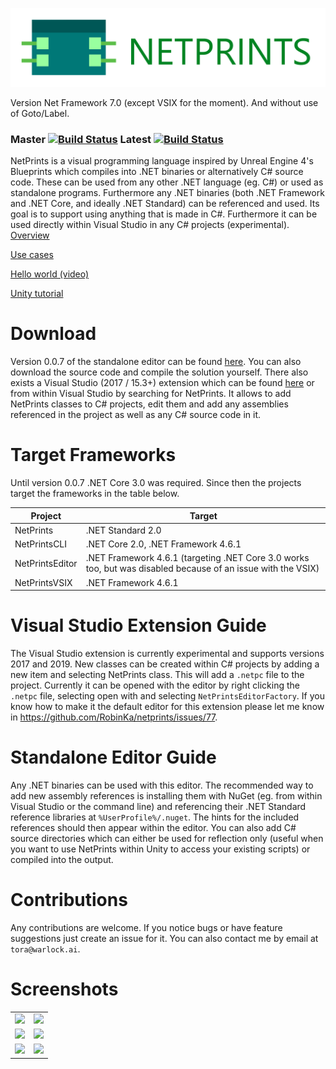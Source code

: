 ![](https://raw.githubusercontent.com/RobinKa/RobinKa.github.io/master/NetPrintsBanner.png)

Version Net Framework 7.0 (except VSIX for the moment). And without use of Goto/Label.

### Master [![Build Status](https://travis-ci.org/RobinKa/netprints.svg?branch=master)](https://travis-ci.org/RobinKa/netprints) Latest [![Build Status](https://travis-ci.org/RobinKa/netprints.svg)](https://travis-ci.org/RobinKa/netprints)

NetPrints is a visual programming language inspired by Unreal Engine 4's Blueprints which compiles into .NET binaries or alternatively C# source code. These can be used from any other .NET language (eg. C#) or used as standalone programs. Furthermore any .NET binaries (both .NET Framework and .NET Core, and ideally .NET Standard) can be referenced and used. Its goal is to support using anything that is made in C#. Furthermore it can be used directly within Visual Studio in any C# projects (experimental).
[Overview](https://github.com/RobinKa/netprints/wiki/Overview)

[Use cases](https://github.com/RobinKa/netprints/wiki/Use-cases)

[Hello world (video)](https://youtu.be/s4M-WOlGEFk)

[Unity tutorial](https://github.com/RobinKa/NetPrintsUnityTutorial)

# Download
Version 0.0.7 of the standalone editor can be found [here](https://github.com/RobinKa/netprints/releases/tag/0.0.7). You can also download the source code and compile the solution yourself. There also exists a Visual Studio (2017 / 15.3+) extension which can be found [here](https://marketplace.visualstudio.com/items?itemName=NawTora.NetPrints) or from within Visual Studio by searching for NetPrints. It allows to add NetPrints classes to C# projects, edit them and add any assemblies referenced in the project as well as any C# source code in it.

# Target Frameworks
Until version 0.0.7 .NET Core 3.0 was required. Since then the projects target the frameworks in the table below.

| Project | Target |
|--|--|
| NetPrints | .NET Standard 2.0 |
| NetPrintsCLI | .NET Core 2.0, .NET Framework 4.6.1 |
| NetPrintsEditor | .NET Framework 4.6.1 (targeting .NET Core 3.0 works too, but was disabled because of an issue with the VSIX) |
| NetPrintsVSIX | .NET Framework 4.6.1 |

# Visual Studio Extension Guide
The Visual Studio extension is currently experimental and supports versions 2017 and 2019. New classes can be created within C# projects by adding a new item and selecting NetPrints class. This will add a `.netpc` file to the project. Currently it can be opened with the editor by right clicking the `.netpc` file, selecting open with and selecting `NetPrintsEditorFactory`. If you know how to make it the default editor for this extension please let me know in https://github.com/RobinKa/netprints/issues/77.

# Standalone Editor Guide
Any .NET binaries can be used with this editor. The recommended way to add new assembly references is installing them with NuGet (eg. from within Visual Studio or the command line) and referencing their .NET Standard reference libraries at `%UserProfile%/.nuget`. The hints for the included references should then appear within the editor. You can also add C# source directories which can either be used for reflection only (useful when you want to use NetPrints within Unity to access your existing scripts) or compiled into the output.

# Contributions
Any contributions are welcome. If you notice bugs or have feature suggestions just create an issue for it. You can also contact me by email at `tora@warlock.ai`.

# Screenshots
| | |
|:-------------------------:|:-------------------------:|
|<img src="https://i.imgur.com/ld32kuo.png" />|<img src="https://i.imgur.com/qHF1cmq.png" />|
|<img src="https://i.imgur.com/NahX6AM.png" />|<img src="https://i.imgur.com/wekGSFs.png" />|
|<img src="https://i.imgur.com/qdYBLni.png" />|<img src="https://i.imgur.com/bq0vECa.png" />|
